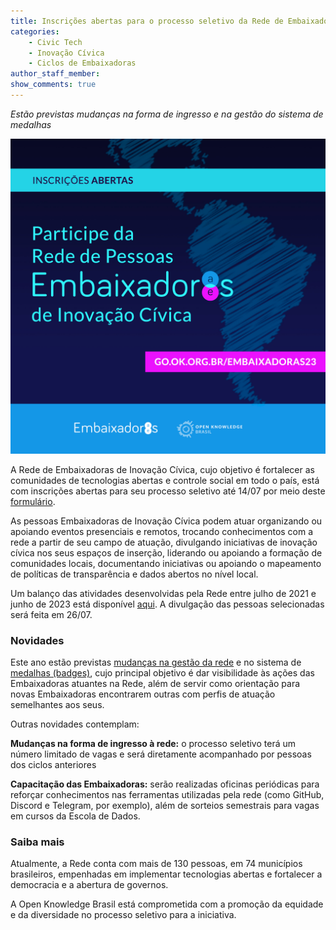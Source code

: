 ```yaml
---
title: Inscrições abertas para o processo seletivo da Rede de Embaixadoras de Inovação Cívica
categories: 
    - Civic Tech
    - Inovação Cívica
    - Ciclos de Embaixadoras
author_staff_member:
show_comments: true
---
```

*Estão previstas mudanças na forma de ingresso e na gestão do sistema de medalhas*

![CardNovoCiclo](/images/posts/2023-07-06-novo-ciclo-embaixadoras.jpg)

A Rede de Embaixadoras de Inovação Cívica, cujo objetivo é fortalecer as comunidades de tecnologias abertas e controle social em todo o país, está com inscrições abertas para seu processo seletivo até 14/07 por meio deste [formulário](https://docs.google.com/forms/d/e/1FAIpQLSf4ZO8ORP-XAzyWMpqYVnHg96OdalaecsvXpOs2Si4paTx8fw/viewform).

As pessoas Embaixadoras de Inovação Cívica podem atuar organizando ou apoiando eventos presenciais e remotos, trocando conhecimentos com a rede a partir de seu campo de atuação, divulgando iniciativas de inovação cívica nos seus espaços de inserção, liderando ou apoiando a formação de comunidades locais, documentando iniciativas ou apoiando o mapeamento de políticas de transparência e dados abertos no nível local.

Um balanço das atividades desenvolvidas pela Rede entre julho de 2021 e junho de 2023 está disponível [aqui](https://embaixadoras.ok.org.br/civic%20tech/inova%C3%A7%C3%A3o%20c%C3%ADvica/ciclos%20de%20embaixadoras/2023/06/22/balanco-3ciclo/). A divulgação das pessoas selecionadas será feita em 26/07.

### Novidades

Este ano estão previstas [mudanças na gestão da rede](https://embaixadoras.ok.org.br/gest%C3%A3o%20interna/novidades/quarto%20ciclo%20de%20embaixadoras/2023/06/21/reformulacao-da-rede/) e no sistema de [medalhas (badges)](https://embaixadoras.ok.org.br/badges/), cujo principal objetivo é dar visibilidade às ações das Embaixadoras atuantes na Rede, além de servir como orientação para novas Embaixadoras encontrarem outras com perfis de atuação semelhantes aos seus.

Outras novidades contemplam:

**Mudanças na forma de ingresso à rede:** o processo seletivo terá um número limitado de vagas e será diretamente acompanhado por pessoas dos ciclos anteriores

**Capacitação das Embaixadoras:** serão realizadas oficinas periódicas para reforçar conhecimentos nas ferramentas utilizadas pela rede (como GitHub, Discord e Telegram, por exemplo), além de sorteios semestrais para vagas em cursos da Escola de Dados.
 

### Saiba mais

Atualmente, a Rede conta com mais de 130 pessoas, em 74 municípios brasileiros, empenhadas em implementar tecnologias abertas e fortalecer a democracia e a abertura de governos.

A Open Knowledge Brasil está comprometida com a promoção da equidade e da diversidade no processo seletivo para a iniciativa.